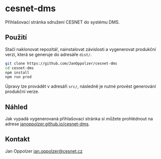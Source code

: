 # cesnet-dms

Přihlašovací stránka sdružení CESNET do systému DMS.

## Použití

Stačí naklonovat repozitář, nainstalovat závislosti a vygenerovat produkční verzi, která se generuje do adresáře `dist/`.

```bash
git clone https://github.com/JanOppolzer/cesnet-dms
cd cesnet-dms
npm install
npm run prod
```

Úpravy lze provádět v adresáři `src/`, následně je nutné provést generování produkční verze.

## Náhled

Jak vypadá vygenerovaná přihlašovací stránka si můžete prohlédnout na adrese [janoppolzer.github.io/cesnet-dms](https://janoppolzer.github.io/cesnet-dms).

## Kontakt

Jan Oppolzer <jan.oppolzer@cesnet.cz>
